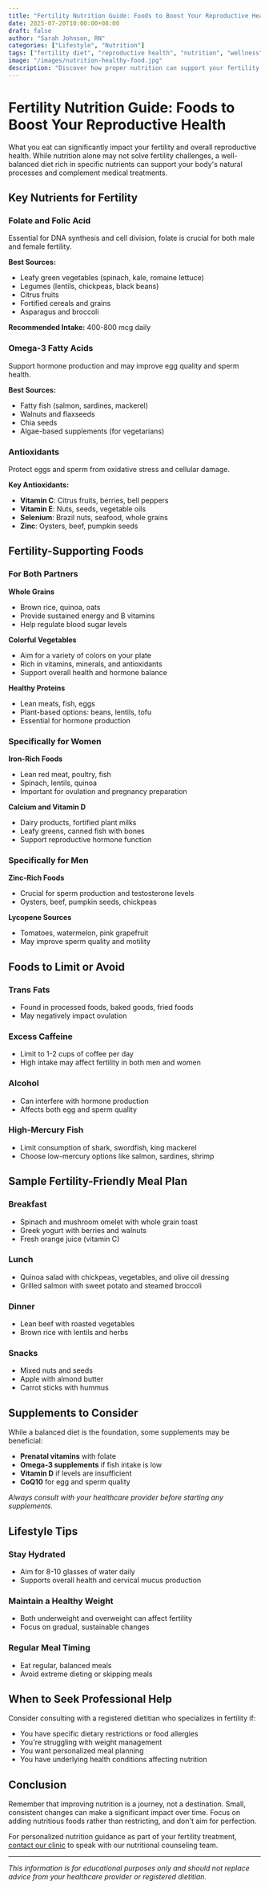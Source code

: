 ```yaml
---
title: "Fertility Nutrition Guide: Foods to Boost Your Reproductive Health"
date: 2025-07-20T10:00:00+08:00
draft: false
author: "Sarah Johnson, RN"
categories: ["Lifestyle", "Nutrition"]
tags: ["fertility diet", "reproductive health", "nutrition", "wellness"]
image: "/images/nutrition-healthy-food.jpg"
description: "Discover how proper nutrition can support your fertility journey. Learn about key nutrients and foods that may improve reproductive health."
---
```


# Fertility Nutrition Guide: Foods to Boost Your Reproductive Health

What you eat can significantly impact your fertility and overall reproductive health. While nutrition alone may not solve fertility challenges, a well-balanced diet rich in specific nutrients can support your body's natural processes and complement medical treatments.

## Key Nutrients for Fertility

### Folate and Folic Acid
Essential for DNA synthesis and cell division, folate is crucial for both male and female fertility.

**Best Sources:**
- Leafy green vegetables (spinach, kale, romaine lettuce)
- Legumes (lentils, chickpeas, black beans)
- Citrus fruits
- Fortified cereals and grains
- Asparagus and broccoli

**Recommended Intake:** 400-800 mcg daily

### Omega-3 Fatty Acids
Support hormone production and may improve egg quality and sperm health.

**Best Sources:**
- Fatty fish (salmon, sardines, mackerel)
- Walnuts and flaxseeds
- Chia seeds
- Algae-based supplements (for vegetarians)

### Antioxidants
Protect eggs and sperm from oxidative stress and cellular damage.

**Key Antioxidants:**
- **Vitamin C**: Citrus fruits, berries, bell peppers
- **Vitamin E**: Nuts, seeds, vegetable oils
- **Selenium**: Brazil nuts, seafood, whole grains
- **Zinc**: Oysters, beef, pumpkin seeds

## Fertility-Supporting Foods

### For Both Partners

**Whole Grains**
- Brown rice, quinoa, oats
- Provide sustained energy and B vitamins
- Help regulate blood sugar levels

**Colorful Vegetables**
- Aim for a variety of colors on your plate
- Rich in vitamins, minerals, and antioxidants
- Support overall health and hormone balance

**Healthy Proteins**
- Lean meats, fish, eggs
- Plant-based options: beans, lentils, tofu
- Essential for hormone production

### Specifically for Women

**Iron-Rich Foods**
- Lean red meat, poultry, fish
- Spinach, lentils, quinoa
- Important for ovulation and pregnancy preparation

**Calcium and Vitamin D**
- Dairy products, fortified plant milks
- Leafy greens, canned fish with bones
- Support reproductive hormone function

### Specifically for Men

**Zinc-Rich Foods**
- Crucial for sperm production and testosterone levels
- Oysters, beef, pumpkin seeds, chickpeas

**Lycopene Sources**
- Tomatoes, watermelon, pink grapefruit
- May improve sperm quality and motility

## Foods to Limit or Avoid

### Trans Fats
- Found in processed foods, baked goods, fried foods
- May negatively impact ovulation

### Excess Caffeine
- Limit to 1-2 cups of coffee per day
- High intake may affect fertility in both men and women

### Alcohol
- Can interfere with hormone production
- Affects both egg and sperm quality

### High-Mercury Fish
- Limit consumption of shark, swordfish, king mackerel
- Choose low-mercury options like salmon, sardines, shrimp

## Sample Fertility-Friendly Meal Plan

### Breakfast
- Spinach and mushroom omelet with whole grain toast
- Greek yogurt with berries and walnuts
- Fresh orange juice (vitamin C)

### Lunch
- Quinoa salad with chickpeas, vegetables, and olive oil dressing
- Grilled salmon with sweet potato and steamed broccoli

### Dinner
- Lean beef with roasted vegetables
- Brown rice with lentils and herbs

### Snacks
- Mixed nuts and seeds
- Apple with almond butter
- Carrot sticks with hummus

## Supplements to Consider

While a balanced diet is the foundation, some supplements may be beneficial:

- **Prenatal vitamins** with folate
- **Omega-3 supplements** if fish intake is low
- **Vitamin D** if levels are insufficient
- **CoQ10** for egg and sperm quality

*Always consult with your healthcare provider before starting any supplements.*

## Lifestyle Tips

### Stay Hydrated
- Aim for 8-10 glasses of water daily
- Supports overall health and cervical mucus production

### Maintain a Healthy Weight
- Both underweight and overweight can affect fertility
- Focus on gradual, sustainable changes

### Regular Meal Timing
- Eat regular, balanced meals
- Avoid extreme dieting or skipping meals

## When to Seek Professional Help

Consider consulting with a registered dietitian who specializes in fertility if:
- You have specific dietary restrictions or food allergies
- You're struggling with weight management
- You want personalized meal planning
- You have underlying health conditions affecting nutrition

## Conclusion

Remember that improving nutrition is a journey, not a destination. Small, consistent changes can make a significant impact over time. Focus on adding nutritious foods rather than restricting, and don't aim for perfection.

For personalized nutrition guidance as part of your fertility treatment, [contact our clinic](/contact/) to speak with our nutritional counseling team.

---

*This information is for educational purposes only and should not replace advice from your healthcare provider or registered dietitian.*
